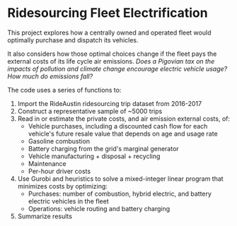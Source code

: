 # Ridesourcing Fleet Electrification

This project explores how a centrally owned and operated fleet would optimally purchase and dispatch its vehicles. 

It also considers how those optimal choices change if the fleet pays the external costs of its life cycle air emissions.
*Does a Pigovian tax on the impacts of pollution and climate change encourage electric vehicle usage? How much do emissions fall?*

The code uses a series of functions to:
1. Import the RideAustin ridesourcing trip dataset from 2016-2017
2. Construct a representative sample of ~5000 trips
3. Read in or estimate the private costs, and air emission external costs, of:
    + Vehicle purchases, including a discounted cash flow for each vehicle's future resale value that depends on age and usage rate
    + Gasoline combustion
    + Battery charging from the grid's marginal generator
    + Vehicle manufacturing + disposal + recycling
    + Maintenance
    + Per-hour driver costs
4. Use Gurobi and heuristics to solve a mixed-integer linear program that minimizes costs by optimizing:
    + Purchases: number of combustion, hybrid electric, and battery electric vehicles in the fleet
    + Operations: vehicle routing and battery charging
5. Summarize results
